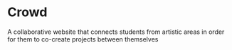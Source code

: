 # Crowd
A collaborative website that connects students from artistic areas in order for them to co-create projects between themselves
